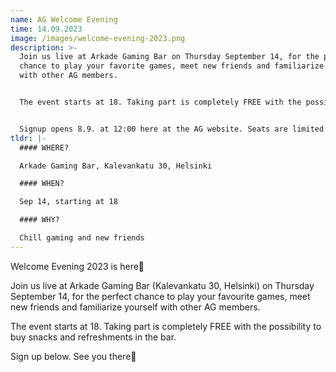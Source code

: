 ```yaml
---
name: AG Welcome Evening
time: 14.09.2023
image: /images/welcome-evening-2023.png
description: >-
  Join us live at Arkade Gaming Bar on Thursday September 14, for the perfect
  chance to play your favorite games, meet new friends and familiarize yourself
  with other AG members.


  The event starts at 18. Taking part is completely FREE with the possibility to buy snacks and refreshments in the bar. 


  Signup opens 8.9. at 12:00 here at the AG website. Seats are limited so be fast!
tldr: |-
  #### WHERE?

  Arkade Gaming Bar, Kalevankatu 30, Helsinki

  #### WHEN?

  Sep 14, starting at 18

  #### WHY?

  Chill gaming and new friends
---
```

Welcome Evening 2023 is here🎉

Join us live at Arkade Gaming Bar (Kalevankatu 30, Helsinki) on Thursday September 14, for the perfect chance to play your favourite games, meet new friends and familiarize yourself with other AG members.

The event starts at 18. Taking part is completely FREE with the possibility to buy snacks and refreshments in the bar.

Sign up below. See you there🤝